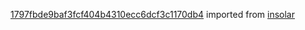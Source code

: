 [1797fbde9baf3fcf404b4310ecc6dcf3c1170db4](https://github.com/insolar/insolar/commit/1797fbde9baf3fcf404b4310ecc6dcf3c1170db4) imported from [insolar](https://github.com/insolar/insolar)
